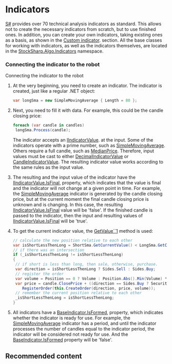 # Indicators

[S\#](StockSharpAbout.md) provides over 70 technical analysis indicators as standard. This allows not to create the necessary indicators from scratch, but to use finished ones. In addition, you can create your own indicators, taking existing ones as a basis, as shown in the [Custom indicator](IndicatorsCustom.md). section. All the base classes for working with indicators, as well as the indicators themselves, are located in the [StockSharp.Algo.Indicators](../api/StockSharp.Algo.Indicators.html) namespace. 

### Connecting the indicator to the robot

Connecting the indicator to the robot

1. At the very beginning, you need to create an indicator. The indicator is created, just like a regular .NET object:

   ```cs
   var longSma = new SimpleMovingAverage { Length = 80 };
   ```
2. Next, you need to fill it with data. For example, this could be the candle closing price:

   ```cs
   foreach (var candle in candles)
   	longSma.Process(candle);
   ```

   The indicator accepts an [IIndicatorValue](../api/StockSharp.Algo.Indicators.IIndicatorValue.html). at the input. Some of the indicators operate with a prime number, such as [SimpleMovingAverage](../api/StockSharp.Algo.Indicators.SimpleMovingAverage.html). Others require a full candle, such as [MedianPrice](../api/StockSharp.Algo.Indicators.MedianPrice.html). Therefore, input values must be cast to either [DecimalIndicatorValue](../api/StockSharp.Algo.Indicators.DecimalIndicatorValue.html) or [CandleIndicatorValue](../api/StockSharp.Algo.Indicators.CandleIndicatorValue.html). The resulting indicator value works according to the same rules as the input value. 
3. The resulting and the input value of the indicator have the [IIndicatorValue.IsFinal](../api/StockSharp.Algo.Indicators.IIndicatorValue.IsFinal.html), property, which indicates that the value is final and the indicator will not change at a given point in time. For example, the [SimpleMovingAverage](../api/StockSharp.Algo.Indicators.SimpleMovingAverage.html) indicator is generated by the candle closing price, but at the current moment the final candle closing price is unknown and is changing. In this case, the resulting [IIndicatorValue.IsFinal](../api/StockSharp.Algo.Indicators.IIndicatorValue.IsFinal.html) value will be 'false'. If the finished candle is passed to the indicator, then the input and resulting values of [IIndicatorValue.IsFinal](../api/StockSharp.Algo.Indicators.IIndicatorValue.IsFinal.html) will be 'true'.
4. To get the current indicator value, the [GetValue\`\`1](../api/StockSharp.Algo.Indicators.IIndicatorValue.GetValue``1.html) method is used:

   ```cs
   // calculate the new position relative to each other
   var isShortLessThenLong = ShortSma.GetCurrentValue() < LongSma.GetCurrentValue();
   // if there was an intersection
   if (_isShortLessThenLong != isShortLessThenLong)
   {
   	// if short is less than long, then sale, otherwise, purchase.
   	var direction = isShortLessThenLong ? Sides.Sell : Sides.Buy;
   	// register the order
   	var volume = Position == 0 ? Volume : Position.Abs().Min(Volume) * 2;
   	var price = candle.ClosePrice + ((direction == Sides.Buy ? Security.PriceStep : -Security.PriceStep) ?? 1);
       RegisterOrder(this.CreateOrder(direction, price, volume));
   	// remember the current position relative to each other
   	_isShortLessThenLong = isShortLessThenLong;
   }
   ```
5. All indicators have a [BaseIndicator.IsFormed](../api/StockSharp.Algo.Indicators.BaseIndicator.IsFormed.html), property, which indicates whether the indicator is ready for use. For example, the [SimpleMovingAverage](../api/StockSharp.Algo.Indicators.SimpleMovingAverage.html) indicator has a period, and until the indicator processes the number of candles equal to the indicator period, the indicator will be considered not ready for use. And the [BaseIndicator.IsFormed](../api/StockSharp.Algo.Indicators.BaseIndicator.IsFormed.html) property will be 'false'.

## Recommended content
